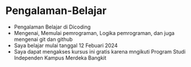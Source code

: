 # Pengalaman-Belajar

* Pengalaman Belajar di Dicoding
* Mengenai, Memulai pemrograman, Logika pemrograman, dan juga mengenai git dan github
* Saya belajar mulai tanggal 12 Febuari 2024
* Saya dapat mengakses kursus ini gratis karena mngikuti Program Studi Independen Kampus Merdeka Bangkit
